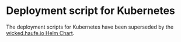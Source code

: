 # Deployment script for Kubernetes

The deployment scripts for Kubernetes have been superseded by the [wicked.haufe.io Helm Chart](https://github.com/Haufe-Lexware/wicked.haufe.io/tree/master/wicked).

